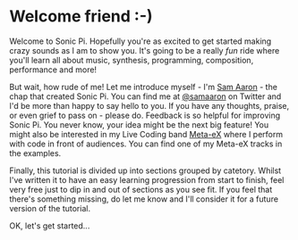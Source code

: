 # Welcome friend :-)

Welcome to Sonic Pi. Hopefully you're as excited to get started making
crazy sounds as I am to show you. It's going to be a really *fun* ride
where you'll learn all about music, synthesis, programming, composition,
performance and more!

But wait, how rude of me! Let me introduce myself - I'm
[Sam Aaron](http://twitter.com/samaaron) - the chap that created Sonic
Pi. You can find me at [@samaaron](http://twitter.com/samaaron) on
Twitter and I'd be more than happy to say hello to you. If you have any
thoughts, praise, or even grief to pass on - please do. Feedback is so
helpful for improving Sonic Pi. You never know, your idea might be the
next big feature! You might also be interested in my Live Coding band
[Meta-eX](http://meta-ex.com) where I perform with code in front of
audiences. You can find one of my Meta-eX tracks in the examples.

Finally, this tutorial is divided up into sections grouped by
catetory. Whilst I've written it to have an easy learning progression
from start to finish, feel very free just to dip in and out of sections
as you see fit. If you feel that there's something missing, do let me
know and I'll consider it for a future version of the tutorial.

OK, let's get started...

